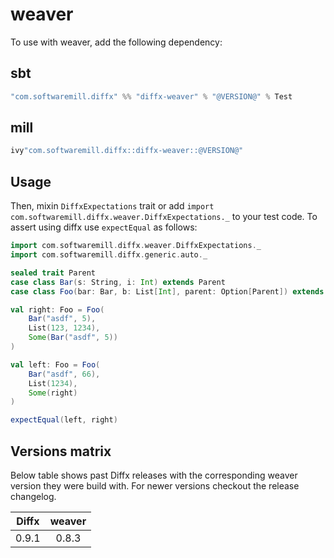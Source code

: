# weaver

To use with weaver, add the following dependency:

## sbt

```scala
"com.softwaremill.diffx" %% "diffx-weaver" % "@VERSION@" % Test
```

## mill

```scala
ivy"com.softwaremill.diffx::diffx-weaver::@VERSION@"
```

## Usage

Then, mixin `DiffxExpectations` trait or add `import com.softwaremill.diffx.weaver.DiffxExpectations._` to your test code.
To assert using diffx use `expectEqual` as follows:

```scala mdoc:compile-only
import com.softwaremill.diffx.weaver.DiffxExpectations._
import com.softwaremill.diffx.generic.auto._

sealed trait Parent
case class Bar(s: String, i: Int) extends Parent
case class Foo(bar: Bar, b: List[Int], parent: Option[Parent]) extends Parent

val right: Foo = Foo(
    Bar("asdf", 5),
    List(123, 1234),
    Some(Bar("asdf", 5))
)

val left: Foo = Foo(
    Bar("asdf", 66),
    List(1234),
    Some(right)
)

expectEqual(left, right)
```

## Versions matrix

Below table shows past Diffx releases with the corresponding weaver version they were build with.
For newer versions checkout the release changelog.

| Diffx | weaver |
| ----- | :----: |
| 0.9.1 | 0.8.3  |
